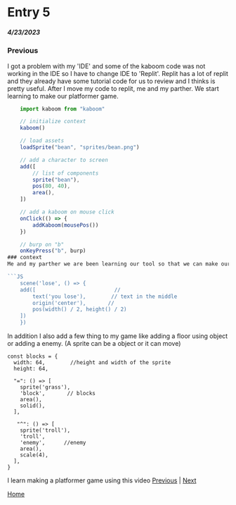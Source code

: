 # Entry 5
##### 4/23/2023

### Previous
I got a problem with my 'IDE' and some of the kaboom code was not working in the IDE so I have to change IDE to 'Replit'.
Replit has a lot of replit and they already have some tutorial code for us to review and I thinks is pretty useful. After I move my code to replit, me and my parther. We start learning to make our platformer game.

```js
    import kaboom from "kaboom"

    // initialize context
    kaboom()

    // load assets
    loadSprite("bean", "sprites/bean.png")

    // add a character to screen
    add([
        // list of components
        sprite("bean"),
        pos(80, 40),
        area(),
    ])

    // add a kaboom on mouse click
    onClick(() => {
        addKaboom(mousePos())
    })

    // burp on "b"
    onKeyPress("b", burp)
### context
Me and my parther we are been learning our tool so that we can make our game. What I Recently made is that I was trying to add scene to my game so it can feel a little bit like a real game. A scene is when u start the game and it tells you the detail or story about the game. Also we can add a scene when a sprite collide with a enemy and it goes to a screen say "You lose".

```JS
    scene('lose', () => {
    add([                         //
        text('you lose'),        // text in the middle
        origin('center'),       //
        pos(width() / 2, height() / 2)
    ])
    })
```
In addition I also add a few thing to my game like adding a floor using object or adding a enemy. (A sprite can be a object or it can move)
```Js
const blocks = {
  width: 64,        //height and width of the sprite
  height: 64,

  "=": () => [
    sprite('grass'),
    'block',       // blocks
    area(),
    solid(),
  ],

   "^": () => [
    sprite('troll'),
    'troll',
    'enemy',      //enemy
    area(),
    scale(4),
  ],
}
```

I learn making a platformer game using this video
[Previous](entry04.md) | [Next](entry06.md)

[Home](../README.md)